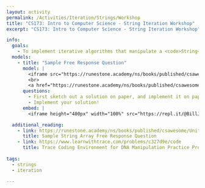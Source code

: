 ```yaml
---
layout: activity
permalink: /Activities/Iteration/Strings/Workshop
title: "CS173: Intro to Computer Science - String Iteration Workshop"
excerpt: "CS173: Intro to Computer Science - String Iteration Workshop"

info:
  goals: 
    - To implement iterative algorithms that manipulate a <code>String</code>.
  models:
    - title: "Sample Free Response Question"
      model: |
        <iframe src="https://runestone.academy/ns/books/published/csawesome/Unit4-Iteration/FRQstringScrambleA.html" width="100%" height="700" scrolling="yes"></iframe>
        <br>
        <a href="https://runestone.academy/ns/books/published/csawesome/Unit4-Iteration/FRQstringScrambleA.html">Sample Free Response Question</a>
      questions:
        - First sketch out a solution on paper, and implement it on paper with pseudocode.
        - Implement your solution!
      embed: |
        <iframe height="400px" width="100%" src="https://repl.it/@BillJr99/JavaFirstExample?lite=true" scrolling="no" frameborder="no" allowtransparency="true" allowfullscreen="true" sandbox="allow-forms allow-pointer-lock allow-popups allow-same-origin allow-scripts allow-modals"></iframe>  

  additional_reading:
    - link: https://runestone.academy/ns/books/published/csawesome/Unit4-Iteration/FRQstringScrambleA.html
      title: Sample String Array Free Response Question
    - link: https://www.learnwithtrace.com/problems/c327d9e/code
      title: Trace Coding Environment for DNA Manipulation Practice Problem
      
tags:
  - strings
  - iteration
  
---
```


